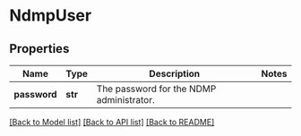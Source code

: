 # NdmpUser

## Properties
Name | Type | Description | Notes
------------ | ------------- | ------------- | -------------
**password** | **str** | The password for the NDMP administrator. | 

[[Back to Model list]](../README.md#documentation-for-models) [[Back to API list]](../README.md#documentation-for-api-endpoints) [[Back to README]](../README.md)


